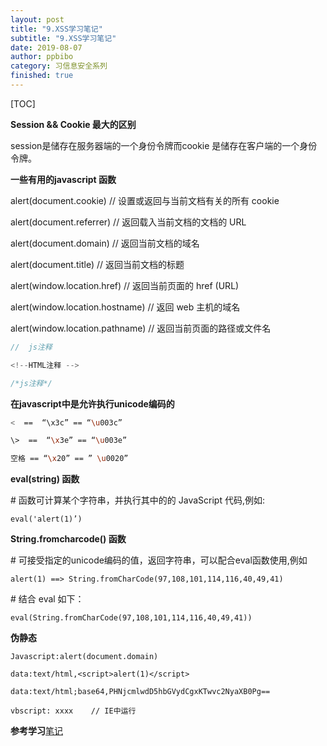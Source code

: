 ```yaml
---
layout: post
title: "9.XSS学习笔记"
subtitle: "9.XSS学习笔记"
date: 2019-08-07
author: ppbibo
category: 习信息安全系列
finished: true
---
```

[TOC]

**Session && Cookie 最大的区别**



session是储存在服务器端的一个身份令牌而cookie 是储存在客户端的一个身份令牌。





**一些有用的javascript 函数**

alert(document.cookie)                  // 设置或返回与当前文档有关的所有 cookie

alert(document.referrer)                // 返回载入当前文档的文档的 URL

alert(document.domain)                // 返回当前文档的域名

alert(document.title)                       // 返回当前文档的标题

alert(window.location.href)             //   返回当前页面的 href (URL)

alert(window.location.hostname)    //  返回 web 主机的域名

alert(window.location.pathname)    //  返回当前页面的路径或文件名



```javascript
//  js注释            

<!--HTML注释 -->     

/*js注释*/           
```







**在javascript中是允许执行unicode编码的**

```bash
<  ==  “\x3c” == “\u003c”

\>  ==  “\x3e” == “\u003e”

空格 == “\x20” == ” \u0020”
```



**eval(string) 函数**

\# 函数可计算某个字符串，并执行其中的的 JavaScript 代码,例如:

```eval('alert(1)’)```





**String.fromcharcode() 函数**

\# 可接受指定的unicode编码的值，返回字符串，可以配合eval函数使用,例如

```alert(1) ==> String.fromCharCode(97,108,101,114,116,40,49,41)```



\# 结合 eval 如下：

```eval(String.fromCharCode(97,108,101,114,116,40,49,41))```



**伪静态**

```Javascript:alert(document.domain)```

```data:text/html,<script>alert(1)</script>```

```data:text/html;base64,PHNjcmlwdD5hbGVydCgxKTwvc2NyaXB0Pg==```

```vbscript: xxxx    // IE中运行```



**参考学习**[笔记](https://6o9.im/security/2019/01/12/XSS-Learning-Notes.html)